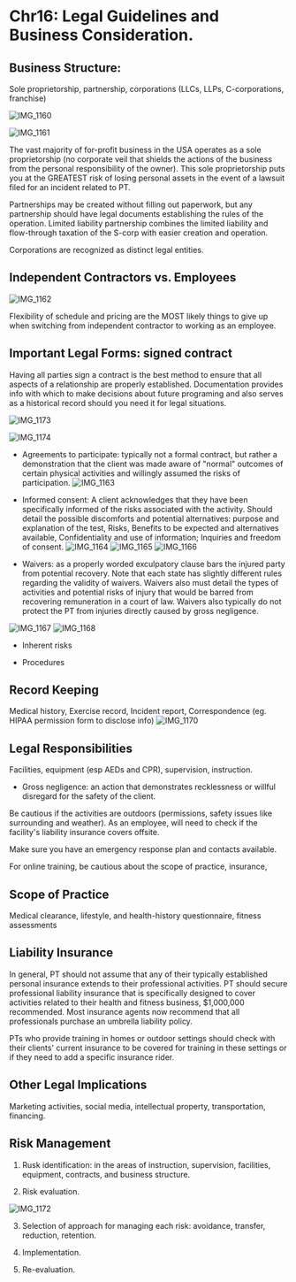 # Chr16: Legal Guidelines and Business Consideration.

## Business Structure:

Sole proprietorship, partnership, corporations (LLCs, LLPs, C-corporations, franchise)

![IMG_1160](https://github.com/Shantang3/ACE-CPT-Notes/assets/25567822/08f5bc42-8b15-467d-993c-389c1f80460c)

![IMG_1161](https://github.com/Shantang3/ACE-CPT-Notes/assets/25567822/4819bde1-9f89-4cae-9bd6-167a07de4444)

The vast majority of for-profit business in the USA operates as a sole proprietorship (no corporate veil that shields the actions of the business from the personal responsibility of the owner). This sole proprietorship puts you at the GREATEST risk of losing personal assets in the event of a lawsuit filed for an incident related to PT. 

Partnerships may be created without filling out paperwork, but any partnership should have legal documents establishing the rules of the operation. Limited liability partnership combines the limited liability and flow-through taxation of the S-corp with easier creation and operation. 

Corporations are recognized as distinct legal entities. 

## Independent Contractors vs. Employees

![IMG_1162](https://github.com/Shantang3/ACE-CPT-Notes/assets/25567822/60a2035b-0559-4d05-ae1f-86b4008b7a9a)

Flexibility of schedule and pricing are the MOST likely things to give up when switching from independent contractor to working as an employee. 

## Important Legal Forms: signed contract

Having all parties sign a contract is the best method to ensure that all aspects of a relationship are properly established. Documentation provides info with which to make decisions about future programing and also serves as a historical record should you need it for legal situations. 

![IMG_1173](https://github.com/Shantang3/ACE-CPT-Notes/assets/25567822/2bba3e58-04f1-46b6-9725-3cc5c5af26de)

![IMG_1174](https://github.com/Shantang3/ACE-CPT-Notes/assets/25567822/d5fdacd9-1f47-45c3-aed3-7442c369c02b)

- Agreements to participate: typically not a formal contract, but rather a demonstration that the client was made aware of "normal" outcomes of certain physical activities and willingly assumed the risks of participation.
![IMG_1163](https://github.com/Shantang3/ACE-CPT-Notes/assets/25567822/d7a6d2eb-f935-4feb-8ddf-59e056c146b0)


- Informed consent: A client acknowledges that they have been specifically informed of the risks associated with the activity. 
Should detail the possible discomforts and potential alternatives: purpose and explanation of the test, Risks, Benefits to be expected and alternatives available, Confidentiality and use of information; Inquiries and freedom of consent.
![IMG_1164](https://github.com/Shantang3/ACE-CPT-Notes/assets/25567822/a00ee585-8730-4024-a70a-16f94602ca9d)
![IMG_1165](https://github.com/Shantang3/ACE-CPT-Notes/assets/25567822/78c27dee-2170-47b7-b2dd-ab635024868f)
![IMG_1166](https://github.com/Shantang3/ACE-CPT-Notes/assets/25567822/94dcf65c-1aa8-48cc-b249-8d1c7a52c680)


- Waivers: as a properly worded exculpatory clause bars the injured party from potential recovery. Note that each state has slightly different rules regarding the validity of waivers.
Waivers also must detail the types of activities and potential risks of injury that would be barred from recovering remuneration in a court of law.
Waivers also typically do not protect the PT from injuries directly caused by gross negligence.

![IMG_1167](https://github.com/Shantang3/ACE-CPT-Notes/assets/25567822/300dc161-64c4-4cb7-8df1-fff6767d1d65)
![IMG_1168](https://github.com/Shantang3/ACE-CPT-Notes/assets/25567822/a9fc1d12-631b-4d8f-aa72-32ab4268e1a6)

- Inherent risks

- Procedures


## Record Keeping

Medical history, Exercise record, Incident report, Correspondence (eg. HIPAA permission form to disclose info)
![IMG_1170](https://github.com/Shantang3/ACE-CPT-Notes/assets/25567822/895b5b94-31bf-455c-bfcb-3ed11f72da02)


## Legal Responsibilities

Facilities, equipment (esp AEDs and CPR), supervision, instruction.

- Gross negligence: an action that demonstrates recklessness or willful disregard for the safety of the client.

Be cautious if the activities are outdoors (permissions, safety issues like surrounding and weather). As an employee, will need to check if the facility's liability insurance covers offsite.

Make sure you have an emergency response plan and contacts available. 

For online training, be cautious about the scope of practice, insurance, 


## Scope of Practice

Medical clearance, lifestyle, and health-history questionnaire, fitness assessments

## Liability Insurance

In general, PT should not assume that any of their typically established personal insurance extends to their professional activities.
PT should secure professional liability insurance that is specifically designed to cover activities related to their health and fitness business, $1,000,000 recommended.
Most insurance agents now recommend that all professionals purchase an umbrella liability policy. 

PTs who provide training in homes or outdoor settings should check with their clients' current insurance to be covered for training in these settings or if they need to add a specific insurance rider. 

## Other Legal Implications

Marketing activities, social media, intellectual property, transportation, financing.

## Risk Management

1. Rusk identification: in the areas of instruction, supervision, facilities, equipment, contracts, and business structure.

2. Risk evaluation.

![IMG_1172](https://github.com/Shantang3/ACE-CPT-Notes/assets/25567822/fe804315-1dc0-446c-872c-2406ad090fb2)

3. Selection of approach for managing each risk: avoidance, transfer, reduction, retention.

4. Implementation.

5. Re-evaluation. 
